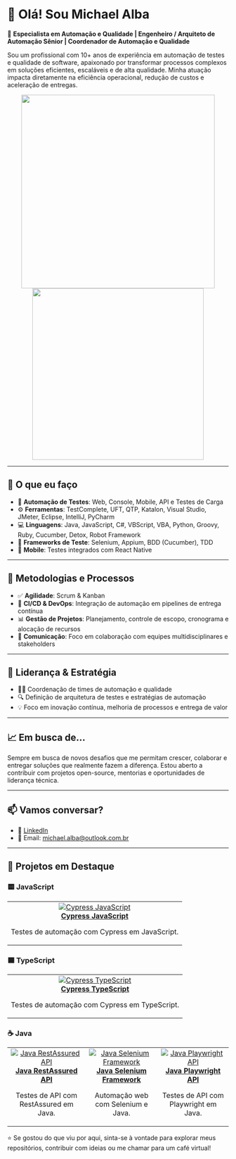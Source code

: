 # 👋 Olá! Sou Michael Alba

🎯 **Especialista em Automação e Qualidade | Engenheiro / Arquiteto de Automação Sênior | Coordenador de Automação e Qualidade**

Sou um profissional com 10+ anos de experiência em automação de testes e qualidade de software, apaixonado por transformar processos complexos em soluções eficientes, escaláveis e de alta qualidade. Minha atuação impacta diretamente na eficiência operacional, redução de custos e aceleração de entregas.

<p align="center">
  <img src="https://github-readme-stats.vercel.app/api?username=MichaelAlba131&show_icons=true&theme=radical&hide_border=true" width="440" />
  <img src="https://github-readme-stats.vercel.app/api/top-langs/?username=MichaelAlba131&layout=compact&theme=radical&hide_border=true" width="390" />
</p>

---

## 💼 O que eu faço

- 🔧 **Automação de Testes**: Web, Console, Mobile, API e Testes de Carga
- ⚙️ **Ferramentas**: TestComplete, UFT, QTP, Katalon, Visual Studio, JMeter, Eclipse, IntelliJ, PyCharm
- 💻 **Linguagens**: Java, JavaScript, C#, VBScript, VBA, Python, Groovy, Ruby, Cucumber, Detox, Robot Framework
- 🧪 **Frameworks de Teste**: Selenium, Appium, BDD (Cucumber), TDD
- 📱 **Mobile**: Testes integrados com React Native

---

## 🚀 Metodologias e Processos

- ✅ **Agilidade**: Scrum & Kanban
- 🧩 **CI/CD & DevOps**: Integração de automação em pipelines de entrega contínua
- 📊 **Gestão de Projetos**: Planejamento, controle de escopo, cronograma e alocação de recursos
- 🤝 **Comunicação**: Foco em colaboração com equipes multidisciplinares e stakeholders

---

## 👥 Liderança & Estratégia

- 👨‍💼 Coordenação de times de automação e qualidade
- 🔍 Definição de arquitetura de testes e estratégias de automação
- 💡 Foco em inovação contínua, melhoria de processos e entrega de valor

---

## 📈 Em busca de…

Sempre em busca de novos desafios que me permitam crescer, colaborar e entregar soluções que realmente fazem a diferença. Estou aberto a contribuir com projetos open-source, mentorias e oportunidades de liderança técnica.

---

## 📫 Vamos conversar?

- 💼 [LinkedIn](https://www.linkedin.com/in/michaelalba131/)
- 📧 Email: michael.alba@outlook.com.br

---

<h2>🚀 Projetos em Destaque</h2>

### 🟨 JavaScript
<table>
  <tr>
    <td align="center">
      <a href="https://github.com/MichaelAlba131/cypress_javascript">
        <img src="https://img.shields.io/badge/Cypress-JavaScript-16ba34?logo=cypress&logoColor=fff&style=for-the-badge" alt="Cypress JavaScript"/><br/>
        <b>Cypress JavaScript</b>
      </a>
      <p>Testes de automação com Cypress em JavaScript.</p>
    </td>
  </tr>
</table>

### 🟦 TypeScript
<table>
  <tr>
    <td align="center">
      <a href="https://github.com/MichaelAlba131/cypress_typescript">
        <img src="https://img.shields.io/badge/Cypress-TypeScript-3178c6?logo=typescript&logoColor=fff&style=for-the-badge" alt="Cypress TypeScript"/><br/>
        <b>Cypress TypeScript</b>
      </a>
      <p>Testes de automação com Cypress em TypeScript.</p>
    </td>
  </tr>
</table>

### ☕ Java
<table>
  <tr>
    <td align="center">
      <a href="https://github.com/MichaelAlba131/java_restassured_api">
        <img src="https://img.shields.io/badge/RestAssured-Java-f89820?logo=java&logoColor=fff&style=for-the-badge" alt="Java RestAssured API"/><br/>
        <b>Java RestAssured API</b>
      </a>
      <p>Testes de API com RestAssured em Java.</p>
    </td>
    <td align="center">
      <a href="https://github.com/MichaelAlba131/selenium_java_framework">
        <img src="https://img.shields.io/badge/Selenium-Java-43b02a?logo=selenium&logoColor=fff&style=for-the-badge" alt="Java Selenium Framework"/><br/>
        <b>Java Selenium Framework</b>
      </a>
      <p>Automação web com Selenium e Java.</p>
    </td>
    <td align="center">
      <a href="https://github.com/MichaelAlba131/java_playwright_api">
        <img src="https://img.shields.io/badge/Playwright-Java-6e4cff?logo=playwright&logoColor=fff&style=for-the-badge" alt="Java Playwright API"/><br/>
        <b>Java Playwright API</b>
      </a>
      <p>Testes de API com Playwright em Java.</p>
    </td>
  </tr>
</table>




⭐ Se gostou do que viu por aqui, sinta-se à vontade para explorar meus repositórios, contribuir com ideias ou me chamar para um café virtual!

